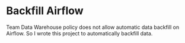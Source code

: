 # Backfill Airflow
Team Data Warehouse policy does not allow automatic data backfill on Airflow. So I wrote this project to automatically backfill data.
